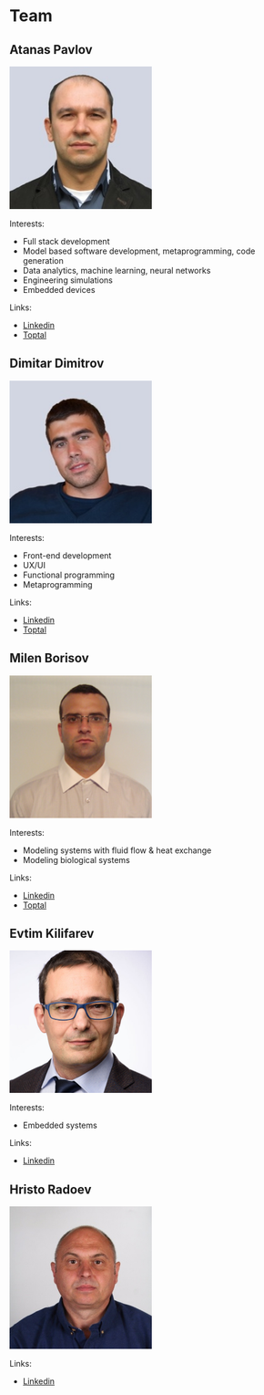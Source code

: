 # Team

## Atanas Pavlov
<img src="assets/AtanasPavlov.jpg" width="250"/>

Interests:
  - Full stack development
  - Model based software development, metaprogramming, code generation
  - Data analytics, machine learning, neural networks
  - Engineering simulations
  - Embedded devices

Links:
  - [Linkedin](https://www.linkedin.com/in/atanas-pavlov-7147521a/)
  - [Toptal](https://www.toptal.com/resume/atanas-pavlov)

## Dimitar Dimitrov
<img src="assets/DimitarDimitrov.jpg" width="250"/>

Interests:
  - Front-end development
  - UX/UI
  - Functional programming
  - Metaprogramming

Links:
  - [Linkedin](https://www.linkedin.com/in/dimitar-dimitrov-02954342/)
  - [Toptal](https://www.toptal.com/resume/dimitar-dimitrov)

## Milen Borisov
<img src="assets/MilenBorisov.png" width="250"/>

Interests:
  - Modeling systems with fluid flow & heat exchange
  - Modeling biological systems

Links:
  - [Linkedin](https://www.linkedin.com/in/milen-borisov-a6797128/)
  - [Toptal](https://www.toptal.com/resume/milen-kolev-borisov)


## Evtim Kilifarev
<img src="assets/EvtimKilifarev.jpg" width="250"/>

Interests:
  - Embedded systems

Links:
  - [Linkedin](https://www.linkedin.com/in/evtimkilifarev/)

## Hristo Radoev
<img src="assets/HristoRadoev.jpg" width="250"/>

Links:
  - [Linkedin](https://www.linkedin.com/in/hristo-radoev-138721141/)
